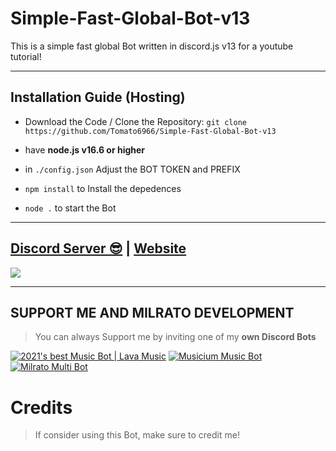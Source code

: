 # Simple-Fast-Global-Bot-v13
This is a simple fast global Bot written in discord.js v13 for a youtube tutorial!

***

## Installation Guide (Hosting)

- Download the Code / Clone the Repository: `git clone https://github.com/Tomato6966/Simple-Fast-Global-Bot-v13`

- have **node.js v16.6 or higher**

- in `./config.json` Adjust the BOT TOKEN and PREFIX

- `npm install` to Install the depedences

- `node .` to start the Bot

***

## [Discord Server 😎](https://discord.gg/milrato) | [Website](https://milrato.dev)
<a href="https://discord.gg/milrato"><img src="https://discord.com/api/guilds/773668217163218944/widget.png?style=banner2"></a>

***

## SUPPORT ME AND MILRATO DEVELOPMENT

> You can always Support me by inviting one of my **own Discord Bots**

[![2021's best Music Bot | Lava Music](https://cdn.discordapp.com/attachments/748533465972080670/817088638780440579/test3.png)](https://lava.milrato.dev)
[![Musicium Music Bot](https://cdn.discordapp.com/attachments/742446682381221938/770055673965707264/test1.png)](https://musicium.musicium.dev)
[![Milrato Multi Bot](https://cdn.discordapp.com/attachments/742446682381221938/770056826724679680/test1.png)](https://milrato.milrato.dev)

# Credits

> If consider using this Bot, make sure to credit me!
